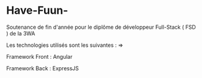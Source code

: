 # Have-Fuun-
Soutenance de fin d'année pour le diplôme de développeur Full-Stack ( FSD ) de la 3WA 


Les technologies utilisés sont les suivantes : =>

Framework Front : Angular

Framework Back : ExpressJS
